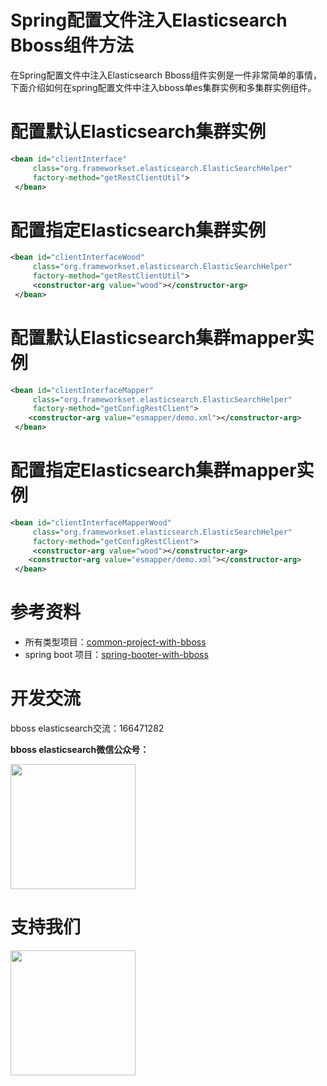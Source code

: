 # Spring配置文件注入Elasticsearch Bboss组件方法

在Spring配置文件中注入Elasticsearch Bboss组件实例是一件非常简单的事情，下面介绍如何在spring配置文件中注入bboss单es集群实例和多集群实例组件。

# 配置默认Elasticsearch集群实例

```xml
<bean id="clientInterface" 
     class="org.frameworkset.elasticsearch.ElasticSearchHelper"
     factory-method="getRestClientUtil">    
 </bean>
```
# 配置指定Elasticsearch集群实例

```xml
<bean id="clientInterfaceWood" 
     class="org.frameworkset.elasticsearch.ElasticSearchHelper"
     factory-method="getRestClientUtil">
     <constructor-arg value="wood"></constructor-arg>
 </bean>
```



# 配置默认Elasticsearch集群mapper实例

```xml
<bean id="clientInterfaceMapper" 
     class="org.frameworkset.elasticsearch.ElasticSearchHelper"
     factory-method="getConfigRestClient">    
    <constructor-arg value="esmapper/demo.xml"></constructor-arg>
 </bean>
```

# 配置指定Elasticsearch集群mapper实例

```xml
<bean id="clientInterfaceMapperWood" 
     class="org.frameworkset.elasticsearch.ElasticSearchHelper"
     factory-method="getConfigRestClient">
     <constructor-arg value="wood"></constructor-arg>
    <constructor-arg value="esmapper/demo.xml"></constructor-arg>
 </bean>
```



# 参考资料

- 所有类型项目：[common-project-with-bboss](common-project-with-bboss.md) 
- spring boot 项目：[spring-booter-with-bboss](spring-booter-with-bboss.md)

# 开发交流



bboss elasticsearch交流：166471282

**bboss elasticsearch微信公众号：**

<img src="https://static.oschina.net/uploads/space/2017/0617/094201_QhWs_94045.jpg"  height="200" width="200">



# 支持我们

<div align="left"></div>
<img src="images/alipay.png"  height="200" width="200">

